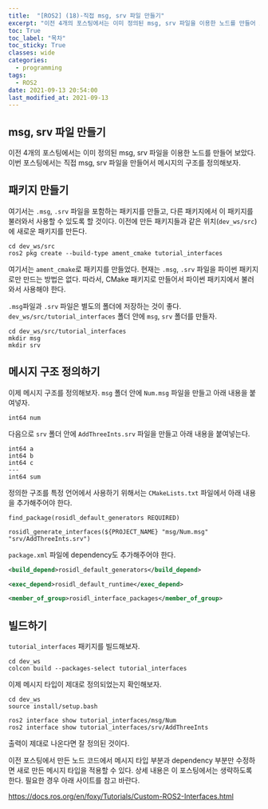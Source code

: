 ```yaml
---
title:  "[ROS2] (18)-직접 msg, srv 파일 만들기"
excerpt: "이전 4개의 포스팅에서는 이미 정의된 msg, srv 파일을 이용한 노드를 만들어 보았다. 이번 포스팅에서는 직접 msg, srv 파일을 만들어서 메시지의 구조를 정의해보자."
toc: True
toc_label: "목차"
toc_sticky: True
classes: wide
categories:
  - programming
tags:
  - ROS2
date: 2021-09-13 20:54:00
last_modified_at: 2021-09-13
---
```


## msg, srv 파일 만들기
이전 4개의 포스팅에서는 이미 정의된 msg, srv 파일을 이용한 노드를 만들어 보았다. 이번 포스팅에서는 직접 msg, srv 파일을 만들어서 메시지의 구조를 정의해보자.

## 패키지 만들기
여기서는 `.msg`, `.srv` 파일을 포함하는 패키지를 만들고, 다른 패키지에서 이 패키지를 불러와서 사용할 수 있도록 할 것이다. 이전에 만든 패키지들과 같은 위치(`dev_ws/src`)에 새로운 패키지를 만든다.

```
cd dev_ws/src
ros2 pkg create --build-type ament_cmake tutorial_interfaces
```

여기서는 `ament_cmake`로 패키지를 만들었다. 현재는 `.msg`, `.srv` 파일을 파이썬 패키지로만 만드는 방법은 없다. 따라서, CMake 패키지로 만들어서 파이썬 패키지에서 불러와서 사용해야 한다.

`.msg`파일과 `.srv` 파일은 별도의 폴더에 저장하는 것이 좋다. `dev_ws/src/tutorial_interfaces` 폴더 안에 `msg`, `srv` 폴더를 만들자.

```
cd dev_ws/src/tutorial_interfaces
mkdir msg
mkdir srv
```

## 메시지 구조 정의하기
이제 메시지 구조를 정의해보자. `msg` 폴더 안에 `Num.msg` 파일을 만들고 아래 내용을 붙여넣자.

```
int64 num
```

다음으로 `srv` 폴더 안에 `AddThreeInts.srv` 파일을 만들고 아래 내용을 붙여넣는다.

```
int64 a
int64 b
int64 c
---
int64 sum
```

정의한 구조를 특정 언어에서 사용하기 위해서는 `CMakeLists.txt` 파일에서 아래 내용을 추가해주어야 한다.

```
find_package(rosidl_default_generators REQUIRED)

rosidl_generate_interfaces(${PROJECT_NAME} "msg/Num.msg" "srv/AddThreeInts.srv")
```

`package.xml` 파일에 dependency도 추가해주어야 한다.

```xml
<build_depend>rosidl_default_generators</build_depend>

<exec_depend>rosidl_default_runtime</exec_depend>

<member_of_group>rosidl_interface_packages</member_of_group>
```

## 빌드하기
`tutorial_interfaces` 패키지를 빌드해보자.

```
cd dev_ws
colcon build --packages-select tutorial_interfaces
```

이제 메시지 타입이 제대로 정의되었는지 확인해보자.

```
cd dev_ws
source install/setup.bash

ros2 interface show tutorial_interfaces/msg/Num
ros2 interface show tutorial_interfaces/srv/AddThreeInts
```

출력이 제대로 나온다면 잘 정의된 것이다.

이전 포스팅에서 만든 노드 코드에서 메시지 타입 부분과 dependency 부분만 수정하면 새로 만든 메시지 타입을 적용할 수 있다. 상세 내용은 이 포스팅에서는 생략하도록 한다. 필요한 경우 아래 사이트를 참고 바란다.

<https://docs.ros.org/en/foxy/Tutorials/Custom-ROS2-Interfaces.html>